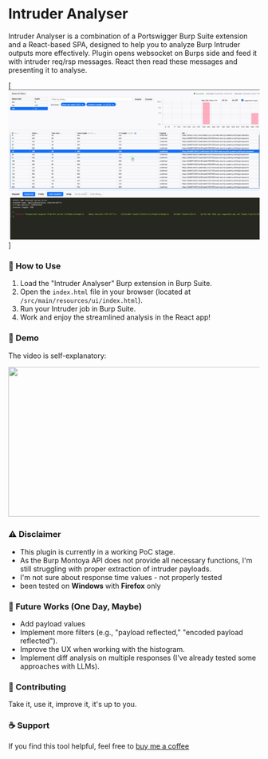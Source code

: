 # Intruder Analyser

Intruder Analyser is a combination of a Portswigger Burp Suite extension and a React-based SPA, designed to help you to analyze Burp Intruder outputs more effectively. Plugin opens websocket on Burps side and feed it with intruder req/rsp messages. React then read these messages and presenting it to analyse.  

[<img src="https://github.com/MaCrek22/Intruder-Analyser/blob/main/screenshot.png" width="600" height="300"/>]


### 🚀 How to Use

1.  Load the "Intruder Analyser" Burp extension in Burp Suite.
2.  Open the `index.html` file in your browser (located at `/src/main/resources/ui/index.html`).
3.  Run your Intruder job in Burp Suite.
4.  Work and enjoy the streamlined analysis in the React app!


### 🎥 Demo

The video is self-explanatory:

[<img src="https://img.youtube.com/vi/bdMoQGFuLrc/hqdefault.jpg" width="600" height="300"/>](https://www.youtube.com/embed/bdMoQGFuLrc)


### ⚠️ Disclaimer

* This plugin is currently in a working PoC stage.
* As the Burp Montoya API does not provide all necessary functions, I'm still struggling with proper extraction of intruder payloads.
* I'm not sure about response time values - not properly tested
* been tested on **Windows** with **Firefox** only


### 📅 Future Works (One Day, Maybe)

* Add payload values
* Implement more filters (e.g., "payload reflected," "encoded payload reflected").
* Improve the UX when working with the histogram.
* Implement diff analysis on multiple responses (I've already tested some approaches with LLMs).


### 🤝 Contributing

Take it, use it, improve it, it's up to you.


### ☕ Support

If you find this tool helpful, feel free to [buy me a coffee](https://coindrop.to/macrek)


